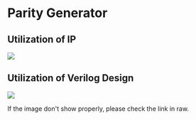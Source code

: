 # Parity Generator


## Utilization of IP
![](https://hackmd.io/_uploads/BJkuM-QA2.png)


## Utilization of Verilog Design
![](https://hackmd.io/_uploads/HJ8FnfR6n.png)

If the image don't show properly, please check the link in raw.



